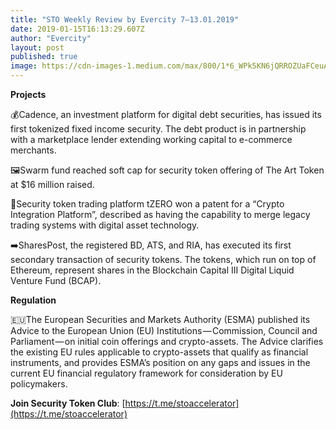 ```yaml
---
title: "STO Weekly Review by Evercity 7–13.01.2019"
date: 2019-01-15T16:13:29.607Z
author: "Evercity"
layout: post
published: true
image: https://cdn-images-1.medium.com/max/800/1*6_WPk5KN6jQRROZUaFCeuA.png
---
```


**Projects**

💰Cadence, an investment platform for digital debt securities, has issued its first tokenized fixed income security. The debt product is in partnership with a marketplace lender extending working capital to e-commerce merchants.

🖼Swarm fund reached soft cap for security token offering of The Art Token at $16 million raised.

📝Security token trading platform tZERO won a patent for a “Crypto Integration Platform”, described as having the capability to merge legacy trading systems with digital asset technology.

➡️SharesPost, the registered BD, ATS, and RIA, has executed its first secondary transaction of security tokens. The tokens, which run on top of Ethereum, represent shares in the Blockchain Capital III Digital Liquid Venture Fund (BCAP).

**Regulation**

🇪🇺The European Securities and Markets Authority (ESMA) published its Advice to the European Union (EU) Institutions — Commission, Council and Parliament — on initial coin offerings and crypto-assets. The Advice clarifies the existing EU rules applicable to crypto-assets that qualify as financial instruments, and provides ESMA’s position on any gaps and issues in the current EU financial regulatory framework for consideration by EU policymakers.

**Join Security Token Club**: [https://t.me/stoaccelerator](https://t.me/stoaccelerator)
